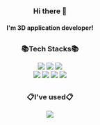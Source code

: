 <!--
**kellylog8/kellylog8** is a ✨ _special_ ✨ repository because its `README.md` (this file) appears on your GitHub profile.

Here are some ideas to get you started:

- 🔭 I’m currently working on ...
- 🌱 I’m currently learning ...
- 👯 I’m looking to collaborate on ...
- 🤔 I’m looking for help with ...
- 💬 Ask me about ...
- 📫 How to reach me: ...
- 😄 Pronouns: ...
- ⚡ Fun fact: ...
-->
### <div align=center>Hi there 👋</div>
#### <div align=center>I'm 3D application developer!</div>


<h2></h2>

### <div align=center>📚Tech Stacks📚</div>

<div align=center> 
  <img src="https://img.shields.io/badge/c++-00599C?style=plastic&logo=c%2B%2B&logoColor=white">
  <img src="https://img.shields.io/badge/CSharp-782A90?style=plastic&logo=csharp&logoColor=white">
  <img src="https://img.shields.io/badge/Unity-999999?style=plastic&logo=unity&logoColor=white">
<br>
  <img src="https://img.shields.io/badge/WPF-6078FF?style=plastic&logo=.net&logoColor=white">
  <img src="https://img.shields.io/badge/Python-3776AB?style=plastic&logo=Python&logoColor=white">
  <img src="https://img.shields.io/badge/Anaconda-44A833?style=plastic&logo=Anaconda&logoColor=white">
  <img src="https://img.shields.io/badge/OpenCV-DB7093?style=plastic&logo=OpenCV&logoColor=white">
<br>
  
</div>


<h2></h2>

### <div align=center>📋I've used📋</div>

<div align=center> 
<img src="https://img.shields.io/badge/github-181717?style=plastice&logo=github&logoColor=white">
<br>
</div>








